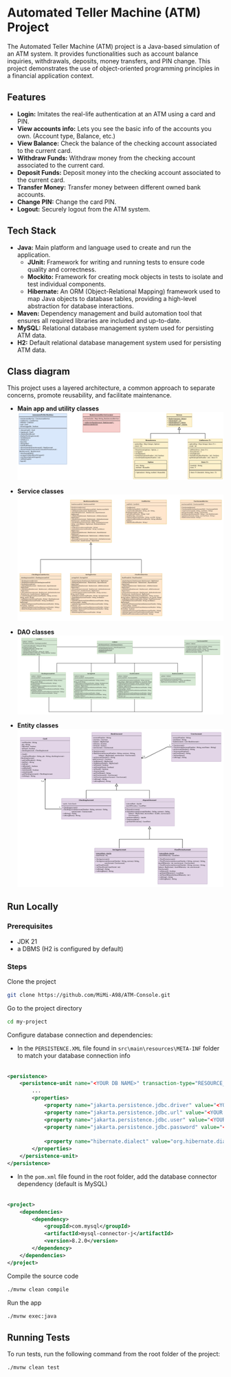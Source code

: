 # Automated Teller Machine (ATM) Project

The Automated Teller Machine (ATM) project is a Java-based simulation of an ATM system. It provides functionalities such
as account balance inquiries, withdrawals, deposits, money transfers, and PIN change. This project demonstrates the use
of object-oriented programming principles in a financial application context.

## Features

- **Login:** Imitates the real-life authentication at an ATM using a card and PIN.
- **View accounts info:** Lets you see the basic info of the accounts you own. (Account type, Balance, etc.)
- **View Balance:** Check the balance of the checking account associated to the current card.
- **Withdraw Funds:** Withdraw money from the checking account associated to the current card.
- **Deposit Funds:** Deposit money into the checking account associated to the current card.
- **Transfer Money:** Transfer money between different owned bank accounts.
- **Change PIN:** Change the card PIN.
- **Logout:** Securely logout from the ATM system.

## Tech Stack

- **Java:** Main platform and language used to create and run the application.
    - **JUnit:** Framework for writing and running tests to ensure code quality and correctness.
    - **Mockito:** Framework for creating mock objects in tests to isolate and test individual components.
    - **Hibernate:** An ORM (Object-Relational Mapping) framework used to map Java objects to database tables, providing
      a high-level abstraction for database interactions.
- **Maven:** Dependency management and build automation tool that ensures all required libraries are included and
  up-to-date.
- **MySQL:** Relational database management system used for persisting ATM data.
- **H2:** Default relational database management system used for persisting ATM data.

## Class diagram

This project uses a layered architecture, a common approach to separate concerns, promote reusability, and facilitate
maintenance.

- **Main app and utility classes**
  ![ATM](projectDiagrams/ATM.jpg)

- **Service classes**
  ![service](projectDiagrams/service.jpg)

- **DAO classes**
  ![dao](projectDiagrams/dao.jpg)

- **Entity classes**
  ![entity](projectDiagrams/entity.jpg)

## Run Locally

### Prerequisites

- JDK 21
- a DBMS (H2 is configured by default)

### Steps

Clone the project

```bash
git clone https://github.com/MiMi-A98/ATM-Console.git
```

Go to the project directory

```bash
cd my-project
```

Configure database connection and dependencies:

- In the `PERSISTENCE.XML` file found in `src\main\resources\META-INF` folder to match your database connection info

```xml

<persistence>
    <persistence-unit name="<YOUR DB NAME>" transaction-type="RESOURCE_LOCAL">
        ...
        <properties>
            <property name="jakarta.persistence.jdbc.driver" value="<YOUR DB DRIVER>"/>
            <property name="jakarta.persistence.jdbc.url" value="<YOUR DB URL>"/>
            <property name="jakarta.persistence.jdbc.user" value="<YOUR DB USER>"/>
            <property name="jakarta.persistence.jdbc.password" value="<YOUR DB PASSWORD>"/>

            <property name="hibernate.dialect" value="org.hibernate.dialect.<YOUR DB DIALECT>"/>
        </properties>
    </persistence-unit>
</persistence>
```

- In the `pom.xml` file found in the root folder, add the database connector dependency (default is MySQL)

```xml

<project>
    <dependencies>
        <dependency>
            <groupId>com.mysql</groupId>
            <artifactId>mysql-connector-j</artifactId>
            <version>8.2.0</version>
        </dependency>
    </dependencies>
</project>
```

Compile the source code

```bash
./mvnw clean compile
```

Run the app

```bash
./mvnw exec:java
```

## Running Tests

To run tests, run the following command from the root folder of the project:

```bash
./mvnw clean test
```

